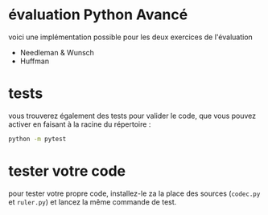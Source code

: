 # évaluation Python Avancé

voici une implémentation possible pour les deux exercices de l'évaluation

* Needleman & Wunsch
* Huffman

# tests

vous trouverez également des tests pour valider le code, que vous pouvez activer en faisant à la racine du répertoire :

```bash
python -m pytest
```

# tester votre code

pour tester votre propre code, installez-le za la place des sources (`codec.py` et `ruler.py`) et lancez la même commande de test.


